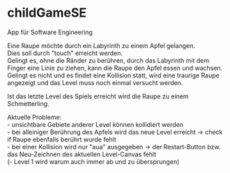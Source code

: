 # childGameSE
App für Software Engineering<p>
Eine Raupe möchte durch ein Labyrinth zu einem Apfel gelangen.<br>
Dies soll durch "touch" erreicht werden.<br>
Gelingt es, ohne die Ränder zu berühren, durch das Labyrinth mit dem Finger eine Linie zu ziehen, kann die Raupe den Apfel essen und wachsen.<br>
Gelingt es nicht und es findet eine Kollision statt, wird eine traurige Raupe angezeigt und das Level muss noch einmal versucht werden.<p>

Ist das letzte Level des Spiels erreicht wird die Raupe zu einem Schmetterling.<p>


<p>Aktuelle Probleme:<br>
- unsichtbare Gebiete anderer Level können kollidiert werden<br>
- bei alleiniger Berührung des Apfels wird das neue Level erreicht -> check if Raupe ebenfalls berührt wurde fehlt<br>
- bei einer Kollision wird nur "aua" ausgegeben -> der Restart-Button bzw. das Neu-Zeichnen des aktuellen Level-Canvas fehlt<br>
(- Level 1 wird warum auch immer ab und zu übersprungen)<br>
